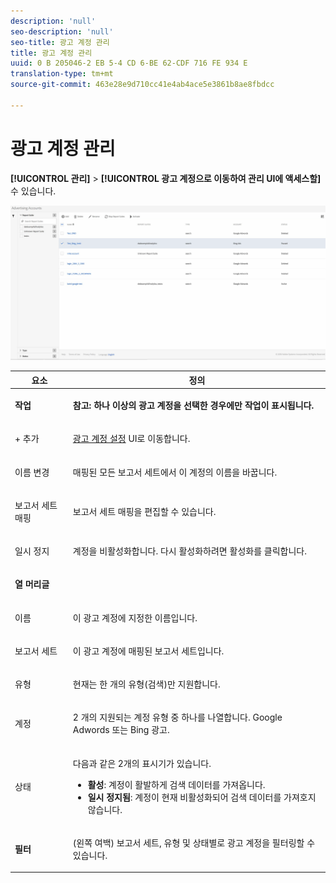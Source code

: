 ```yaml
---
description: 'null'
seo-description: 'null'
seo-title: 광고 계정 관리
title: 광고 계정 관리
uuid: 0 B 205046-2 EB 5-4 CD 6-BE 62-CDF 716 FE 934 E
translation-type: tm+mt
source-git-commit: 463e28e9d710cc41e4ab4ace5e3861b8ae8fbdcc

---
```



# 광고 계정 관리

**[!UICONTROL 관리]** &gt; **[!UICONTROL 광고 계정으로 이동하여 관리 UI에 액세스할]**&#x200B;수 있습니다.

![](assets/manage_ad_accounts.png)

<table id="table_BE318026CF024E94A885EED86AA7077F"> 
 <thead> 
  <tr> 
   <th colname="col1" class="entry"> 요소 </th> 
   <th colname="col2" class="entry"> 정의 </th> 
  </tr>
 </thead>
 <tbody> 
  <tr> 
   <td colname="col1"> <p><b>작업</b> </p> </td> 
   <td colname="col2"> <p><b>참고: 하나 이상의 광고 계정을 선택한 경우에만 작업이 표시됩니다. </b> </p> </td> 
  </tr> 
  <tr> 
   <td colname="col1"> <p>+ 추가 </p> </td> 
   <td colname="col2"> <p><a href="../../../integrate/c-advertising-analytics/c-adanalytics-workflow/aa-create-ad-account.md#concept_1958E8C15C334E8B9DC510EC8D5DCA7C" format="dita" scope="local">광고 계정 설정</a> UI로 이동합니다. </p> </td> 
  </tr> 
  <tr> 
   <td colname="col1"> <p>이름 변경 </p> </td> 
   <td colname="col2"> <p>매핑된 모든 보고서 세트에서 이 계정의 이름을 바꿉니다. </p> </td> 
  </tr> 
  <tr> 
   <td colname="col1"> <p>보고서 세트 매핑 </p> </td> 
   <td colname="col2"> <p>보고서 세트 매핑을 편집할 수 있습니다. </p> </td> 
  </tr> 
  <tr> 
   <td colname="col1"> <p>일시 정지 </p> </td> 
   <td colname="col2"> <p>계정을 비활성화합니다. 다시 활성화하려면 <span class="uicontrol">활성화</span>를 클릭합니다. </p> </td> 
  </tr> 
  <tr> 
   <td colname="col1"> <p><b>열 머리글</b> </p> </td> 
   <td colname="col2"> </td> 
  </tr> 
  <tr> 
   <td colname="col1"> <p>이름 </p> </td> 
   <td colname="col2"> <p>이 광고 계정에 지정한 이름입니다. </p> </td> 
  </tr> 
  <tr> 
   <td colname="col1"> <p>보고서 세트 </p> </td> 
   <td colname="col2"> <p>이 광고 계정에 매핑된 보고서 세트입니다. </p> </td> 
  </tr> 
  <tr> 
   <td colname="col1"> <p>유형 </p> </td> 
   <td colname="col2"> <p>현재는 한 개의 유형(검색)만 지원합니다. </p> </td> 
  </tr> 
  <tr> 
   <td colname="col1"> <p>계정 </p> </td> 
   <td colname="col2"> <p>2 개의 지원되는 계정 유형 중 하나를 나열합니다. Google Adwords 또는 Bing 광고. </p> </td> 
  </tr> 
  <tr> 
   <td colname="col1"> <p>상태 </p> </td> 
   <td colname="col2"> <p>다음과 같은 2개의 표시기가 있습니다. </p> 
    <ul id="ul_376263DEF6EE44B48564D272D3CBFCBC"> 
     <li id="li_75E329B68B4D4E929E227E717C993082"><b>활성</b>: 계정이 활발하게 검색 데이터를 가져옵니다. </li> 
     <li id="li_5E2DF98B22D34437A2A2C93F996C1EA2"><b>일시 정지됨</b>: 계정이 현재 비활성화되어 검색 데이터를 가져호지 않습니다. </li> 
    </ul> </td> 
  </tr> 
  <tr> 
   <td colname="col1"> <p><b>필터</b> </p> </td> 
   <td colname="col2"> <p>(왼쪽 여백) 보고서 세트, 유형 및 상태별로 광고 계정을 필터링할 수 있습니다. </p> </td> 
  </tr> 
 </tbody> 
</table>

